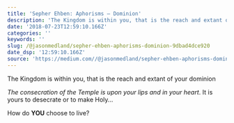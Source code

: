 ```yaml
---
title: 'Sepher Ehben: Aphorisms — Dominion'
description: 'The Kingdom is within you, that is the reach and extant of your dominion'
date: '2018-07-23T12:59:10.166Z'
categories: ''
keywords: ''
slug: /@jasonmedland/sepher-ehben-aphorisms-dominion-9dbad4dce920
date_dsp: '12:59:10.166Z'
source: 'https://medium.com//@jasonmedland/sepher-ehben-aphorisms-dominion-9dbad4dce920'
---
```


The Kingdom is within you, that is the reach and extant of your dominion

_The consecration of the Temple is upon your lips and in your heart_. It is yours to desecrate or to make Holy…

How do **YOU** choose to live?